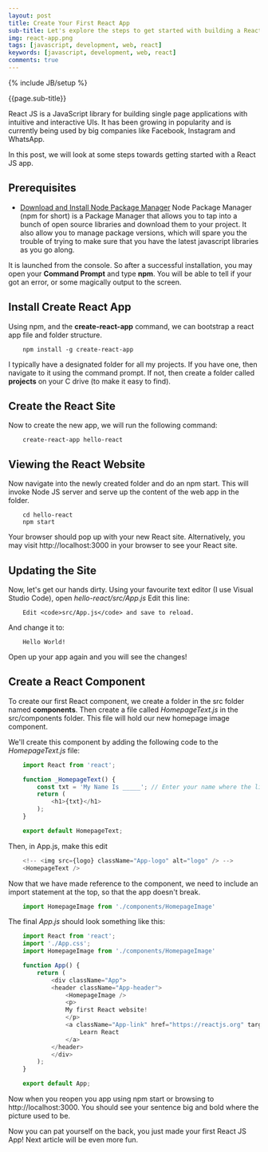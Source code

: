 ```yaml
---
layout: post
title: Create Your First React App
sub-title: Let's explore the steps to get started with building a React 
img: react-app.png
tags: [javascript, development, web, react]
keywords: [javascript, development, web, react]
comments: true
---
```

{% include JB/setup %}

{{page.sub-title}}

<!--more-->
React JS is a JavaScript library for building single page applications with intuitive and interactive UIs. It has been growing in popularity and is currently being used by big companies like Facebook, Instagram and WhatsApp.

In this post, we will look at some steps towards getting started with a React JS app. 

## Prerequisites 
- [Download and Install Node Package Manager](https://www.npmjs.com/get-npm)
Node Package Manager (npm for short) is a Package Manager that allows you to tap into a bunch of open source libraries and download them to your project. It also allow you to manage package versions, which will spare you the trouble of trying to make sure that you have the latest javascript libraries as you go along. 

It is launched from the console. So after a successful installation, you may open your **Command Prompt** and type **npm**. You will be able to tell if your got an error, or some magically output to the screen. 

## Install Create React App
Using npm, and the **create-react-app** command, we can bootstrap a react app file and folder structure. 
```
    npm install -g create-react-app     
``` 
I typically have a designated folder for all my projects. If you have one, then navigate to it using the command prompt. If not, then create a folder called **projects** on your C drive (to make it easy to find). 

## Create the React Site
Now to create the new app, we will run the following command:
```
    create-react-app hello-react
```

## Viewing the React Website
Now navigate into the newly created folder and do an npm start. This will invoke Node JS server and serve up the content of the web app in the folder. 
```
    cd hello-react
    npm start
```

Your browser should pop up with your new React site. Alternatively, you may visit http://localhost:3000 in your browser to see your React site. 

## Updating the Site
Now, let's get our hands dirty. Using your favourite text editor (I use Visual Studio Code), open _hello-react/src/App.js_
Edit this line:
```
    Edit <code>src/App.js</code> and save to reload.
```
And change it to:
```
    Hello World!
```

Open up your app again and you will see the changes!

## Create a React Component
To create our first React component, we create a folder in the src folder named **components**. Then create a file called _HomepageText.js_ in the src/components folder. This file will hold our new homepage image component.

We'll create this component by adding the following code to the _HomepageText.js_ file:
```js
    import React from 'react';

    function _HomepageText() {
        const txt = 'My Name Is _____'; // Enter your name where the line is
        return (
            <h1>{txt}</h1>
        );
    }

    export default HomepageText;
```
Then, in App.js, make this edit 
```js
    <!-- <img src={logo} className="App-logo" alt="logo" /> -->
    <HomepageText />
```
Now that we have made reference to the component, we need to include an import statement at the top, so that the app doesn't break. 
```js
    import HomepageImage from './components/HomepageImage'
```

The final _App.js_ should look something like this:
```js
    import React from 'react';
    import './App.css';
    import HomepageImage from './components/HomepageImage'

    function App() {
        return (
            <div className="App">
            <header className="App-header">
                <HomepageImage />
                <p>
                My first React website!
                </p>
                <a className="App-link" href="https://reactjs.org" target="_blank" rel="noopener noreferrer" >
                    Learn React
                </a>
            </header>
            </div>
        );
    }

    export default App;
```

Now when you reopen you app using npm start or browsing to http://localhost:3000. You should see your sentence big and bold where the picture used to be. 

Now you can pat yourself on the back, you just made your first React JS App! Next article will be even more fun.